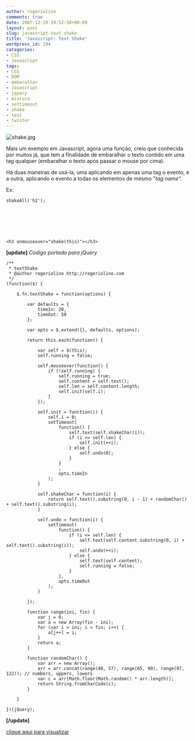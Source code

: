 ```yaml
---
author: rogeriolino
comments: true
date: 2007-12-20 19:52:58+00:00
layout: post
slug: javascript-text-shake
title: 'Javascript: Text Shake'
wordpress_id: 104
categories:
- CSS
- Javascript
tags:
- CSS
- DOM
- embaralhar
- Javascript
- jquery
- mistura
- settimeout
- shake
- text
- twister
---
```


![shake.jpg](http://rogeriolino.com/uploads/2007/12/shake.jpg)


Mais um exemplo em Javascript, agora uma função, creio que conhecida por muitos já, que tem a finalidade de embaralhar o texto contido em uma tag qualquer (embaralhar o texto após passar o mouse por cima).

Há duas maneiras de usá-la, uma aplicando em apenas uma tag o evento, e a outra, aplicando o evento a todas os elementos de mesmo _"tag name"._

Ex:

    
    
    shakeAll('h2');
    




    
    
    <h3 onmouseover="shake(this)"></h3>
    



**[update]**
_Codigo portado para jQuery_

    
    
    /**
     * textShake
     * @author rogeriolino http://rogeriolino.com
     */
    (function($) {
        
        $.fn.textShake = function(options) {
            
            var defaults = {
                timeIn: 20,
                timeOut: 50
            };
            
            var opts = $.extend({}, defaults, options);
            
            return this.each(function() {
                
                var self = $(this);
                self.running = false;
                
                self.mouseover(function() {
                    if (!self.running) {
                        self.running = true;
                        self.content = self.text();
                        self.len = self.content.length;
                        self.init(self.i);
                    }
                });
                
                self.init = function(i) {
                    self.i = 0;
                    setTimeout(
                        function() {
                            self.text(self.shakeChar(i));
                            if (i <= self.len) {
                                self.init(++i);
                            } else {
                                self.undo(0);
                            }
                        }
                        , 
                        opts.timeIn
                    );
                }
    	        
                self.shakeChar = function(i) {
                    return self.text().substring(0, i - 1) + randomChar() + self.text().substring(i);
                }
    	        
                self.undo = function(i) {
                    setTimeout(
                        function() {
                            if (i <= self.len) {
                                self.text(self.content.substring(0, i) + self.text().substring(i));
                                self.undo(++i);
                            } else {
                                self.text(self.content);
                                self.running = false;
                            }
                        }, 
                        opts.timeOut
                    );
                }
    	        
            });
            
            function range(ini, fin) {
                var j = 0;
                var a = new Array(fin - ini);
                for (var i = ini; i < fin; i++) {
                    a[j++] = i;
                }
                return a;
            }
    
            function randomChar() {
                var arr = new Array();
                arr = arr.concat(range(48, 57), range(65, 90), range(97, 122)); // numbers, uppers, lowers 
                var c = arr[Math.floor(Math.random() * arr.length)];
                return String.fromCharCode(c);
            }
       
        }
        
    })(jQuery);
    


**[/update]**

[clique aqui para visualizar](http://dev.rogeriolino.com/exemplos/javascript/shake/index.html)
